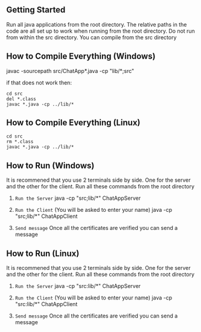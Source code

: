 ## Getting Started

Run all java applications from the root directory. The relative paths in the code are all set up to work when running from the root directory.
Do not run from within the src directory. You can compile from the src directory

## How to Compile Everything (Windows)

javac -sourcepath src/ChatApp*.java -cp "lib/*;src"

if that does not work then:

    cd src
    del *.class
    javac *.java -cp ../lib/*

## How to Compile Everything (Linux)

    cd src
    rm *.class
    javac *.java -cp ../lib/*

## How to Run (Windows)

It is recommened that you use 2 terminals side by side. One for the server and the other for the client.
Run all these commands from the root directory

1) `Run the Server`
    java -cp "src;lib/*" ChatAppServer

2) `Run the Client` (You will be asked to enter your name)
    java -cp "src;lib/*" ChatAppClient

3) `Send message`
    Once all the certificates are verified you can send a message

## How to Run (Linux)

It is recommened that you use 2 terminals side by side. One for the server and the other for the client.
Run all these commands from the root directory

1) `Run the Server`
    java -cp "src:lib/*" ChatAppServer

2) `Run the Client` (You will be asked to enter your name)
    java -cp "src:lib/*" ChatAppClient

3) `Send message`
    Once all the certificates are verified you can send a message



